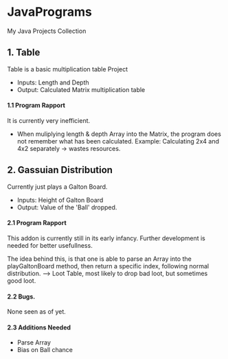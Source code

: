 # JavaPrograms
My Java Projects Collection

## 1. Table 
Table is a basic multiplication table Project
- Inputs: Length and Depth
- Output: Calculated Matrix multiplication table

#### 1.1 Program Rapport
It is currently very inefficient.
- When muliplying length & depth Array into the Matrix, the program does not remember what has been calculated. Example: Calculating 2x4 and 4x2 separately -> wastes resources. 


## 2. Gassuian Distribution
Currently just plays a Galton Board.
- Inputs: Height of Galton Board
- Output: Value of the 'Ball' dropped.

#### 2.1 Program Rapport
This addon is currently still in its early infancy. Further development is needed for better usefullness.

The idea behind this, is that one is able to parse an Array into the playGaltonBoard method, then return a specific index, following normal distribution. --> Loot Table, most likely to drop bad loot, but sometimes good loot.

#### 2.2 Bugs.
None seen as of yet.

#### 2.3 Additions Needed
- Parse Array
- Bias on Ball chance
